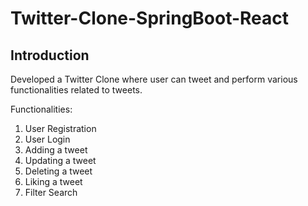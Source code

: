 # Twitter-Clone-SpringBoot-React

## Introduction
Developed a Twitter Clone where user can tweet and perform various functionalities related to tweets.

Functionalities:
  1) User Registration
  2) User Login
  3) Adding a tweet
  4) Updating a tweet
  5) Deleting a tweet
  6) Liking a tweet
  7) Filter Search
